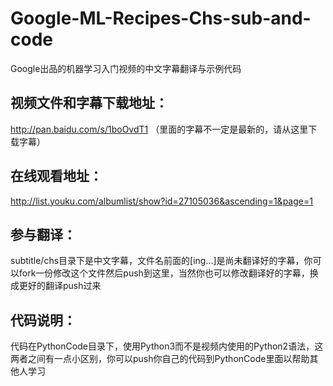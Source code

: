 # Google-ML-Recipes-Chs-sub-and-code
Google出品的机器学习入门视频的中文字幕翻译与示例代码

## 视频文件和字幕下载地址：
  http://pan.baidu.com/s/1boOvdT1 （里面的字幕不一定是最新的，请从这里下载字幕）

## 在线观看地址： 
  http://list.youku.com/albumlist/show?id=27105036&ascending=1&page=1

## 参与翻译：
  subtitle/chs目录下是中文字幕，文件名前面的[ing...]是尚未翻译好的字幕，你可以fork一份修改这个文件然后push到这里，当然你也可以修改翻译好的字幕，换成更好的翻译push过来 

## 代码说明：
  代码在PythonCode目录下，使用Python3而不是视频内使用的Python2语法，这两者之间有一点小区别，你可以push你自己的代码到PythonCode里面以帮助其他人学习
